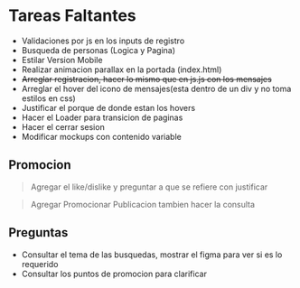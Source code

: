 # Tareas Faltantes

- Validaciones por js en los inputs de registro
- Busqueda de personas (Logica y Pagina) 
- Estilar Version Mobile
- Realizar animacion parallax en la portada (index.html)
- ~~Arreglar registracion, hacer lo mismo que en js.js con los mensajes~~
- Arreglar el hover del icono de mensajes(esta dentro de un div y no toma estilos en css)
- Justificar el porque de donde estan los hovers
- Hacer el Loader para transicion de paginas
- Hacer el cerrar sesion
- Modificar mockups con contenido variable

## Promocion
> Agregar el like/dislike y preguntar a que se refiere con justificar

> Agregar Promocionar Publicacion tambien hacer la consulta

## Preguntas
- Consultar el tema de las busquedas, mostrar el figma para ver si es lo requerido
- Consultar los puntos de promocion para clarificar
